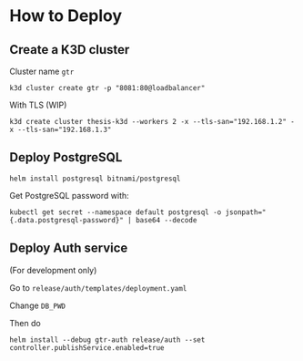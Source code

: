 # How to Deploy

## Create a K3D cluster

Cluster name `gtr`

```
k3d cluster create gtr -p "8081:80@loadbalancer" 
```
With TLS (WIP)
```
k3d create cluster thesis-k3d --workers 2 -x --tls-san="192.168.1.2" -x --tls-san="192.168.1.3"
```
## Deploy PostgreSQL

```
helm install postgresql bitnami/postgresql
```
Get PostgreSQL password with:
```
kubectl get secret --namespace default postgresql -o jsonpath="{.data.postgresql-password}" | base64 --decode
```
## Deploy Auth service
(For development only)

Go to `release/auth/templates/deployment.yaml`

Change `DB_PWD`

Then do
```
helm install --debug gtr-auth release/auth --set controller.publishService.enabled=true
```
